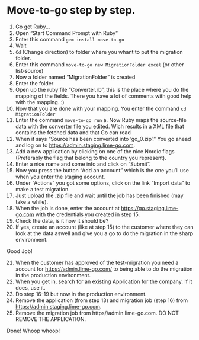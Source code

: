 # Move-to-go step by step.
1.	Go get Ruby...
2.	Open “Start Command Prompt with Ruby” 
3.	Enter this command `gem install move-to-go`
4.	Wait
5.	`Cd` (Change direction) to folder where you whant to put the migration folder.
6.	Enter this command `move-to-go new MigrationFolder excel` (or other list-source)
7.	Now a folder named “MigrationFolder” is created
8.	Enter the folder
9.	Open up the ruby file “Converter.rb”, this is the place where you do the mapping of the fields. There you have a lot of comments with good help with the mapping. :) 
10.	Now that you are done with your mapping. You enter the command 
`cd MigrationFolder`
11.	Enter the command `move-to-go run`
a.	Now Ruby maps the source-file data with the converter file you edited. Wich results in a XML file that contains the fetched data and that Go can read
12.	When it says “Source has been converted into ‘go_0.zip’.” You go ahead and log on to https://admin.staging.lime-go.com. 
13.	Add a new application by clicking on one of the nice Nordic flags (Preferably the flag that belong to the country you represent).
14.	Enter a nice name and some info and click on “Submit”.
15.	Now you press the button “Add an account” which is the one you’ll use when you enter the staging account. 
16.	Under “Actions” you got some options, click on the link “Import data” to make a test migration. 
17.	Just upload the .zip file and wait until the job has been finished (may take a while).
18.	When the job is done, enter the account at https://go.staging.lime-go.com with the credentials you created in step 15.
19.	Check the data, is it how it should be?
20.	If yes, create an account (like at step 15) to the customer where they can look at the data aswell and give you a go to do the migration in the sharp environment. 

Good Job!

21.	When the customer has approved of the test-migration you need a account for https://admin.lime-go.com/ to being able to do the migration in the production environment.
22.	When you get in, search for an existing Application for the company. If it does, use it. 
23.	Do step 16-19 but now in the production environment. 
24. Remove the application (from step 13) and migration job (step 16) from https://admin.staging.lime-go.com.
25. Remove the migration job from https//admin.lime-go.com. DO NOT REMOVE THE APPLICATION.

Done! Whoop whoop!
